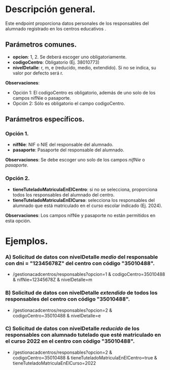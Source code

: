 # Descripción general.

Este endpoint proporciona datos personales de los responsables del alumnado registrado en los centros educativos .

## Parámetros comunes.
* **opcion**: 1, 2. Se deberá escoger uno obligatoriamente.
* **codigoCentro**: Obligatorio (Ej. 38010773)
* **nivelDetalle**: r, m, e (reducido, medio, extendido). Si no se indica, su valor por defecto será r.

**Observaciones**:
* Opción 1: El codigoCentro es obligatorio, además de uno solo de los campos nifNie o pasaporte.
* Opción 2: Sólo es obligatorio el campo codigoCentro.

## Parámetros específicos.

### Opción 1.
* **nifNie**: NIF o NIE del responsable del alumnado.
* **pasaporte**: Pasaporte del responsable del alumnado.

**Observaciones**: Se debe escoger uno solo de los campos _nifNie_ o _pasaporte_.

### Opción 2.

* **tieneTuteladoMatriculaEnElCentro**: si no se selecciona, proporciona todos los responsables del alumnado del centro.
* **tieneTuteladoMatriculaEnElCurso**: selecciona los responsables del alumnado que está matriculado en el curso escolar indicado (Ej. 2024).

**Observaciones**: Los campos nifNie y pasaporte no están permitidos en esta opción.

# Ejemplos.
### A) Solicitud de datos con nivelDetalle *medio* del responsable con dni = "12345678Z" del centro con código "35010488".
* /gestionacadcentros/responsables?opcion=1 & codigoCentro=35010488 & nifNie=12345678Z & nivelDetalle=m
 
### B) Solicitud de datos con nivelDetalle *extendido* de todos  los responsables del centro con código "35010488".
* /gestionacadcentros/responsables?opcion=2 & codigoCentro=35010488 & nivelDetalle=e

### C) Solicitud de datos con nivelDetalle *reducido* de los responsables con alumnado tutelado que esté matriculado en el curso 2022 en el centro con código "35010488". 
* /gestionacadcentros/responsables?opcion=2 & codigoCentro=35010488 & tieneTuteladoMatriculaEnElCentro=true & tieneTuteladoMatriculaEnElCurso=2022
